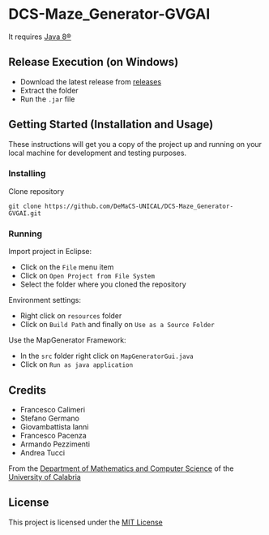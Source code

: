# DCS-Maze_Generator-GVGAI

It requires [Java 8&reg;](https://www.java.com/)

## Release Execution (on Windows)
 - Download the latest release from [releases](https://github.com/DeMaCS-UNICAL/DCS-Maze_Generator-GVGAI/releases)
 - Extract the folder
 - Run the `.jar` file
 
## Getting Started (Installation and Usage)
These instructions will get you a copy of the project up and running on your local machine for development and testing purposes.

### Installing
Clone repository
 ```
 git clone https://github.com/DeMaCS-UNICAL/DCS-Maze_Generator-GVGAI.git
 ```

### Running
Import project in Eclipse:

 - Click on the `File` menu item
 - Click on `Open Project from File System`
 - Select the folder where you cloned the repository

Environment settings:
 - Right click on `resources` folder
 - Click on `Build Path` and finally on `Use as a Source Folder`


Use the MapGenerator Framework:
 - In the `src` folder right click on `MapGeneratorGui.java`
 - Click on `Run as java application`

## Credits
 - Francesco Calimeri
 - Stefano Germano
 - Giovambattista Ianni
 - Francesco Pacenza
 - Armando Pezzimenti
 - Andrea Tucci

From the [Department of Mathematics and Computer Science](https://www.mat.unical.it) of the [University of Calabria](http://unical.it)


## License
  This project is licensed under the [MIT License](LICENSE)
